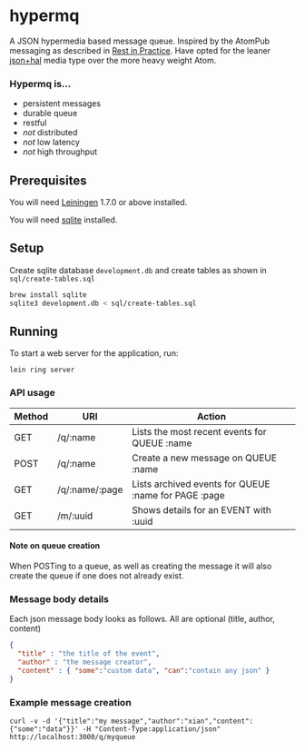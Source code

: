# hypermq

A JSON hypermedia based message queue. Inspired by the AtomPub messaging as described in [Rest in Practice][1]. Have opted for the leaner [json+hal][2] media type over the more heavy weight Atom.

[1]: http://restinpractice.com/book/
[2]: http://stateless.co/hal_specification.html 

### Hypermq is...

* persistent messages 
* durable queue
* restful
* *not* distributed
* *not* low latency
* *not* high throughput

## Prerequisites

You will need [Leiningen][3] 1.7.0 or above installed.

[3]: https://github.com/technomancy/leiningen

You will need [sqlite][4] installed.

[4]: https://sqlite.org

## Setup

Create sqlite database `development.db` and create tables as shown in `sql/create-tables.sql`

```bash
brew install sqlite
sqlite3 development.db < sql/create-tables.sql
```

## Running

To start a web server for the application, run:

    lein ring server

### API usage

Method | URI | Action
--- | --- | ---
GET | /q/:name | Lists the most recent events for QUEUE :name
POST | /q/:name | Create a new message on QUEUE :name
GET | /q/:name/:page | Lists archived events for QUEUE :name for PAGE :page
GET | /m/:uuid | Shows details for an EVENT with :uuid

#### Note on queue creation

When POSTing to a queue, as well as creating the message it will also create the queue if one does not already exist.

### Message body details

Each json message body looks as follows. All are optional (title, author, content)

```json
{
  "title" : "the title of the event",
  "author" : "the message creator",
  "content" : { "some":"custom data", "can":"contain any json" }
}
```

### Example message creation

`curl -v -d '{"title":"my message","author":"xian","content":{"some":"data"}}' -H "Content-Type:application/json" http://localhost:3000/q/myqueue`

